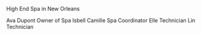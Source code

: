 High End Spa in New Orleans

Ava Dupont	Owner of Spa Isbell
Camille	Spa Coordinator
Elle	Technician
Lin	Technician

